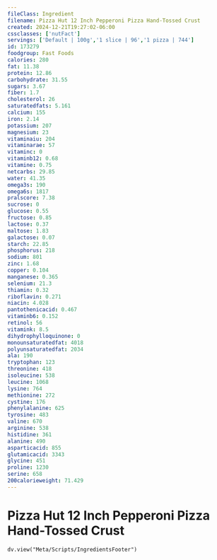 ```yaml
---
fileClass: Ingredient
filename: Pizza Hut 12 Inch Pepperoni Pizza Hand-Tossed Crust
created: 2024-12-21T19:27:02-06:00
cssclasses: ['nutFact']
servings: ['Default | 100g','1 slice | 96','1 pizza | 744']
id: 173279
foodgroup: Fast Foods
calories: 280
fat: 11.38
protein: 12.86
carbohydrate: 31.55
sugars: 3.67
fiber: 1.7
cholesterol: 26
saturatedfats: 5.161
calcium: 155
iron: 2.14
potassium: 207
magnesium: 23
vitaminaiu: 204
vitaminarae: 57
vitaminc: 0
vitaminb12: 0.68
vitamine: 0.75
netcarbs: 29.85
water: 41.35
omega3s: 190
omega6s: 1817
pralscore: 7.38
sucrose: 0
glucose: 0.55
fructose: 0.85
lactose: 0.37
maltose: 1.83
galactose: 0.07
starch: 22.85
phosphorus: 218
sodium: 801
zinc: 1.68
copper: 0.104
manganese: 0.365
selenium: 21.3
thiamin: 0.32
riboflavin: 0.271
niacin: 4.028
pantothenicacid: 0.467
vitaminb6: 0.152
retinol: 56
vitamink: 8.5
dihydrophylloquinone: 0
monounsaturatedfat: 4018
polyunsaturatedfat: 2034
ala: 190
tryptophan: 123
threonine: 418
isoleucine: 538
leucine: 1068
lysine: 764
methionine: 272
cystine: 176
phenylalanine: 625
tyrosine: 483
valine: 670
arginine: 538
histidine: 361
alanine: 490
asparticacid: 855
glutamicacid: 3343
glycine: 451
proline: 1230
serine: 658
200calorieweight: 71.429
---
```


# Pizza Hut 12 Inch Pepperoni Pizza Hand-Tossed Crust

```dataviewjs
dv.view("Meta/Scripts/IngredientsFooter")
```